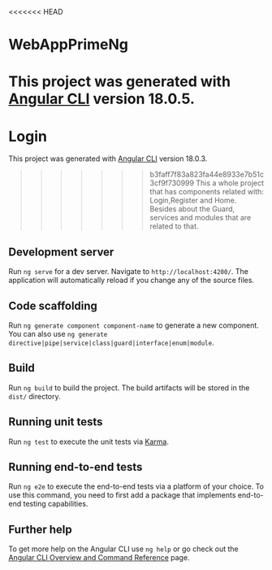 <<<<<<< HEAD
# WebAppPrimeNg

This project was generated with [Angular CLI](https://github.com/angular/angular-cli) version 18.0.5.
=======
# Login

This project was generated with [Angular CLI](https://github.com/angular/angular-cli) version 18.0.3.
>>>>>>> b3faff7f83a823fa44e8933e7b51c3cf9f730999
>>>>>>> This a whole project that has components related with: Login,Register and Home. Besides about the Guard, services and modules that are related to that. 

## Development server

Run `ng serve` for a dev server. Navigate to `http://localhost:4200/`. The application will automatically reload if you change any of the source files.

## Code scaffolding

Run `ng generate component component-name` to generate a new component. You can also use `ng generate directive|pipe|service|class|guard|interface|enum|module`.

## Build

Run `ng build` to build the project. The build artifacts will be stored in the `dist/` directory.

## Running unit tests

Run `ng test` to execute the unit tests via [Karma](https://karma-runner.github.io).

## Running end-to-end tests

Run `ng e2e` to execute the end-to-end tests via a platform of your choice. To use this command, you need to first add a package that implements end-to-end testing capabilities.

## Further help

To get more help on the Angular CLI use `ng help` or go check out the [Angular CLI Overview and Command Reference](https://angular.dev/tools/cli) page.
